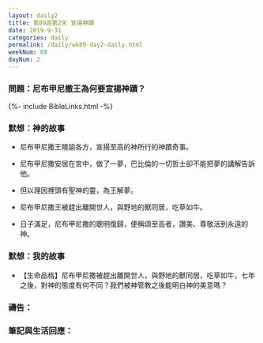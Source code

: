 ```yaml
---
layout: daily2
title: 第89週第2天 宣揚神蹟
date: 2019-9-31
categories: daily
permalink: /daily/wk89-day2-daily.html
weekNum: 89
dayNum: 2
---
```


### 問題：尼布甲尼撒王為何要宣揚神蹟？

{%- include BibleLinks.html -%}

### 默想：神的故事
+ 尼布甲尼撒王曉諭各方，宣揚至高的神所行的神蹟奇事。

+ 尼布甲尼撒安居在宮中，做了一夢，巴比倫的一切哲士卻不能把夢的講解告訴他。

+ 但以理因裡頭有聖神的靈，為王解夢。

+ 尼布甲尼撒王被趕出離開世人，與野地的獸同居，吃草如牛。

+ 日子滿足，尼布甲尼撒的聰明復歸，便稱頌至高者，讚美、尊敬活到永遠的神。


### 默想：我的故事
+ 【生命品格】尼布甲尼撒被趕出離開世人，與野地的獸同居，吃草如牛，七年之後，對神的態度有何不同？我們被神管教之後能明白神的美意嗎？


### 禱告：

### 筆記與生活回應：

